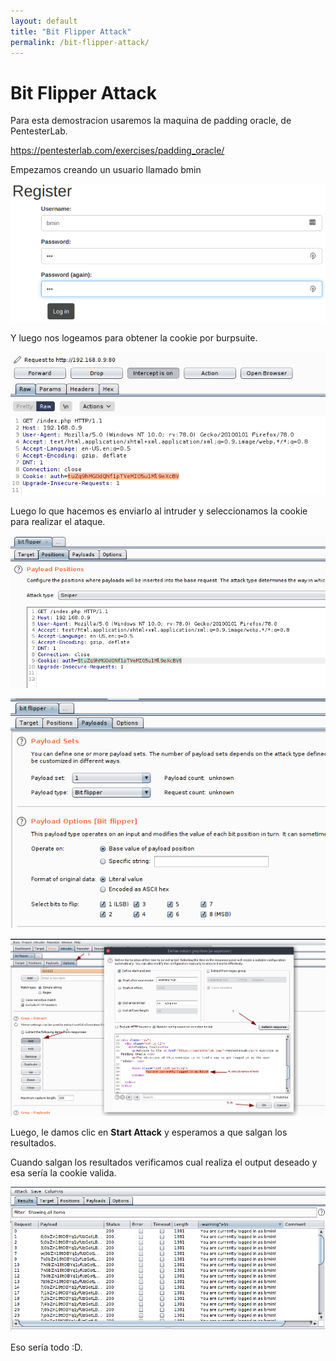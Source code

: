 ```yaml
---
layout: default
title: "Bit Flipper Attack"
permalink: /bit-flipper-attack/
---
```


# Bit Flipper Attack

Para esta demostracion usaremos la maquina de padding oracle, de PentesterLab.

https://pentesterlab.com/exercises/padding_oracle/

Empezamos creando un usuario llamado bmin

![create user](img1.png)

Y luego nos logeamos para obtener la cookie por burpsuite.

![proxy](img2.png)

Luego lo que hacemos es enviarlo al intruder y seleccionamos la cookie para realizar el ataque.

![intruder](img3.png)

![payload](img4.png)

![](img5.png)

Luego, le damos clic en **Start Attack** y esperamos a que salgan los resultados.

Cuando salgan los resultados verificamos cual realiza el output deseado y esa sería la cookie valida.

![](img6.png)

Eso sería todo :D. 
